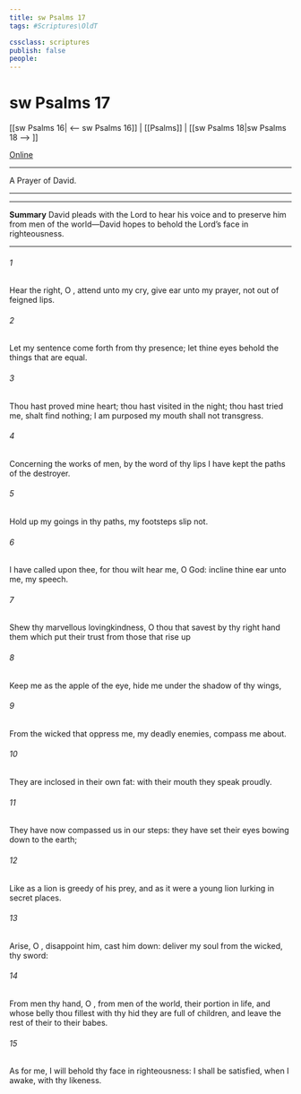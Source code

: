 ```yaml
---
title: sw Psalms 17
tags: #Scriptures\OldT

cssclass: scriptures
publish: false
people:
---
```


# sw Psalms 17
[[sw Psalms 16| <-- sw Psalms 16]] | [[Psalms]] | [[sw Psalms 18|sw Psalms 18 --> ]]

[Online](https://churchofjesuschrist.org/study/scriptures/ot/ps/17?lang=eng)

---
A Prayer of David.

---

---
__Summary__
David pleads with the Lord to hear his voice and to preserve him from men of the world—David hopes to behold the Lord’s face in righteousness.

---
###### 1 
Hear the right, O , attend unto my cry, give ear unto my prayer,  not out of feigned lips.

###### 2 
Let my sentence come forth from thy presence; let thine eyes behold the things that are equal.

###### 3 
Thou hast proved mine heart; thou hast visited  in the night; thou hast tried me,  shalt find nothing; I am purposed  my mouth shall not transgress.

###### 4 
Concerning the works of men, by the word of thy lips I have kept  the paths of the destroyer.

###### 5 
Hold up my goings in thy paths,  my footsteps slip not.

###### 6 
I have called upon thee, for thou wilt hear me, O God: incline thine ear unto me,  my speech.

###### 7 
Shew thy marvellous lovingkindness, O thou that savest by thy right hand them which put their trust  from those that rise up 

###### 8 
Keep me as the apple of the eye, hide me under the shadow of thy wings,

###### 9 
From the wicked that oppress me,  my deadly enemies,  compass me about.

###### 10 
They are inclosed in their own fat: with their mouth they speak proudly.

###### 11 
They have now compassed us in our steps: they have set their eyes bowing down to the earth;

###### 12 
Like as a lion  is greedy of his prey, and as it were a young lion lurking in secret places.

###### 13 
Arise, O , disappoint him, cast him down: deliver my soul from the wicked,  thy sword:

###### 14 
From men  thy hand, O , from men of the world,  their portion in  life, and whose belly thou fillest with thy hid  they are full of children, and leave the rest of their  to their babes.

###### 15 
As for me, I will behold thy face in righteousness: I shall be satisfied, when I awake, with thy likeness.

